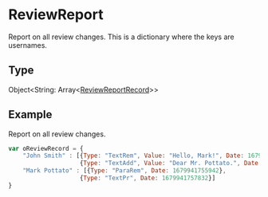 # ReviewReport

Report on all review changes. This is a dictionary where the keys are usernames.

## Type

Object<String: Array<[ReviewReportRecord](./ReviewReportRecord.md)>>

## Example

Report on all review changes.

```javascript
var oReviewRecord = {
	"John Smith" : [{Type: "TextRem", Value: "Hello, Mark!", Date: 1679941734161},
					{Type: "TextAdd", Value: "Dear Mr. Pottato.", Date: 1679941736189}],
	"Mark Pottato" : [{Type: "ParaRem", Date: 1679941755942},
					{Type: "TextPr", Date: 1679941757832}]
}
```